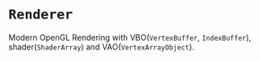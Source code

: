 ﻿# `Renderer`
Modern OpenGL Rendering with VBO(`VertexBuffer`, `IndexBuffer`), shader(`ShaderArray`) and VAO(`VertexArrayObject`).
